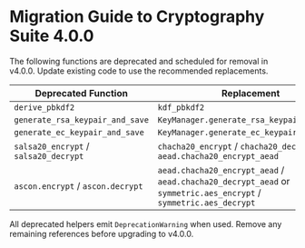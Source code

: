 # Migration Guide to Cryptography Suite 4.0.0

The following functions are deprecated and scheduled for removal in v4.0.0. Update
existing code to use the recommended replacements.

| Deprecated Function | Replacement |
| --- | --- |
| `derive_pbkdf2` | `kdf_pbkdf2` |
| `generate_rsa_keypair_and_save` | `KeyManager.generate_rsa_keypair_and_save` |
| `generate_ec_keypair_and_save` | `KeyManager.generate_ec_keypair_and_save` |
| `salsa20_encrypt` / `salsa20_decrypt` | `chacha20_encrypt` / `chacha20_decrypt` or `aead.chacha20_encrypt_aead` |
| `ascon.encrypt` / `ascon.decrypt` | `aead.chacha20_encrypt_aead` / `aead.chacha20_decrypt_aead` or `symmetric.aes_encrypt` / `symmetric.aes_decrypt` |

All deprecated helpers emit `DeprecationWarning` when used. Remove any remaining
references before upgrading to v4.0.0.
